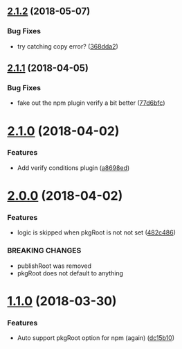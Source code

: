 <a name="2.1.2"></a>
## [2.1.2](https://github.com/jquense/semantic-release-alt-publish-dir/compare/v2.1.1...v2.1.2) (2018-05-07)


### Bug Fixes

* try catching copy error? ([368dda2](https://github.com/jquense/semantic-release-alt-publish-dir/commit/368dda2))

<a name="2.1.1"></a>
## [2.1.1](https://github.com/jquense/semantic-release-alt-publish-dir/compare/v2.1.0...v2.1.1) (2018-04-05)


### Bug Fixes

* fake out the npm plugin verify a bit better ([77d6bfc](https://github.com/jquense/semantic-release-alt-publish-dir/commit/77d6bfc))

<a name="2.1.0"></a>
# [2.1.0](https://github.com/jquense/semantic-release-alt-publish-dir/compare/v2.0.0...v2.1.0) (2018-04-02)


### Features

* Add verify conditions plugin ([a8698ed](https://github.com/jquense/semantic-release-alt-publish-dir/commit/a8698ed))

<a name="2.0.0"></a>
# [2.0.0](https://github.com/jquense/semantic-release-alt-publish-dir/compare/v1.1.0...v2.0.0) (2018-04-02)


### Features

* logic is skipped when pkgRoot is not not set ([482c486](https://github.com/jquense/semantic-release-alt-publish-dir/commit/482c486))


### BREAKING CHANGES

* publishRoot was removed
* pkgRoot does not default to anything

<a name="1.1.0"></a>
# [1.1.0](https://github.com/jquense/semantic-release-alt-publish-dir/compare/v1.0.0...v1.1.0) (2018-03-30)


### Features

* Auto support pkgRoot option for npm (again) ([dc15b10](https://github.com/jquense/semantic-release-alt-publish-dir/commit/dc15b10))
